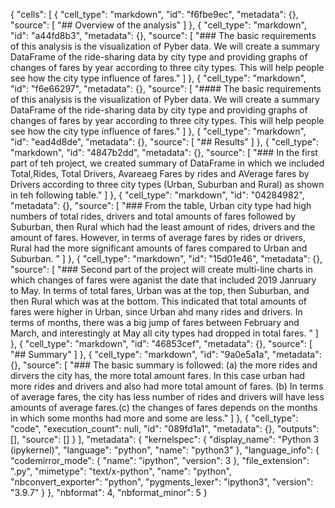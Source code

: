 {
 "cells": [
  {
   "cell_type": "markdown",
   "id": "f6fbe9ec",
   "metadata": {},
   "source": [
    "## Overview of the analysis"
   ]
  },
  {
   "cell_type": "markdown",
   "id": "a44fd8b3",
   "metadata": {},
   "source": [
    "### The basic requirements of this analysis is the visualization of Pyber data. We will create a summary DataFrame of the ride-sharing data by city type and providing graphs of changes of fares by year according to three city types. This will help people see how the city type influence of fares."
   ]
  },
  {
   "cell_type": "markdown",
   "id": "f6e66297",
   "metadata": {},
   "source": [
    "#### The basic requirements of this analysis is the visualization of Pyber data. We will create a summary DataFrame of the ride-sharing data by city type and providing graphs of changes of fares by year according to three city types. This will help people see how the city type influence of fares."
   ]
  },
  {
   "cell_type": "markdown",
   "id": "ead4d8de",
   "metadata": {},
   "source": [
    "## Results"
   ]
  },
  {
   "cell_type": "markdown",
   "id": "4847b2dd",
   "metadata": {},
   "source": [
    "### In the first part of teh project, we created summary of DataFrame in which we included Total,Rides, Total Drivers, Avareaeg Fares by rides and AVerage fares by Drivers according to three city types (Urban, Suburban and Rural) as shown in teh following table."
   ]
  },
  {
   "cell_type": "markdown",
   "id": "04284982",
   "metadata": {},
   "source": [
    "### From the table, Urban city type had high numbers of total rides, drivers and total amounts of fares followed by Suburban, then Rural which had the least amount of rides, drivers and the amount of fares. However, in terms of average fares by rides or drivers, Rural had the more significant amounts of fares compared to Urban and Suburban. "
   ]
  },
  {
   "cell_type": "markdown",
   "id": "15d01e46",
   "metadata": {},
   "source": [
    "### Second part of the project will create multi-line charts in which changes of fares were aganist the date that included 2019 Janruary to May. In terms of total fares, Urban was at the top, then Suburban, and then Rural which was at the bottom. This indicated that total amounts of fares were higher in Urban, since Urban ahd many rides and drivers. In terms of months, there was a big jump of fares between February and March, and interestingly at May all city types had dropped in total fares. "
   ]
  },
  {
   "cell_type": "markdown",
   "id": "46853cef",
   "metadata": {},
   "source": [
    "## Summary"
   ]
  },
  {
   "cell_type": "markdown",
   "id": "9a0e5a1a",
   "metadata": {},
   "source": [
    "### The basic summary is followed: (a) the more rides and dirvers  the city has, the more total amount fares. In this case urban had more rides and drivers and also had more total amount of fares. (b) In terms of average fares, the city has less number of rides and drivers will have less amounts of average fares.(c) the changes of fares depends on the months in which some months had more and some are less."
   ]
  },
  {
   "cell_type": "code",
   "execution_count": null,
   "id": "089fd1a1",
   "metadata": {},
   "outputs": [],
   "source": []
  }
 ],
 "metadata": {
  "kernelspec": {
   "display_name": "Python 3 (ipykernel)",
   "language": "python",
   "name": "python3"
  },
  "language_info": {
   "codemirror_mode": {
    "name": "ipython",
    "version": 3
   },
   "file_extension": ".py",
   "mimetype": "text/x-python",
   "name": "python",
   "nbconvert_exporter": "python",
   "pygments_lexer": "ipython3",
   "version": "3.9.7"
  }
 },
 "nbformat": 4,
 "nbformat_minor": 5
}

